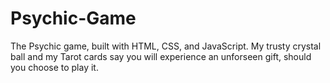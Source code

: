 # Psychic-Game
The Psychic game, built with HTML, CSS, and JavaScript. My trusty crystal ball and my Tarot cards say you will experience an unforseen gift, should you choose to play it. 
